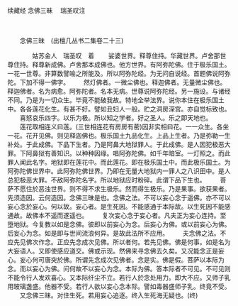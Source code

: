 续藏经   念佛三昧
　瑞圣叹注

　　 

　　念佛三昧　(出檀几丛书二集卷二十三)

　　　　姑苏金人　瑞圣叹　着
　　娑婆世界。释尊住持。华藏世界。卢舍那世尊住持。释尊新成佛。卢舍那本成佛也。他方世界。有阿弥陀佛。住于极乐国土。一花一世尊。非算数譬喻之所能及。所以阿弥陀经。为无问自说经。首题佛说阿弥陀。下加不得一佛字。
　　然灯佛者。一微尘佛也。释迦佛者。无量微尘佛也。释迦佛者。名为病愈。阿弥陀者。名本无病。世尊说阿弥陀经。另一施设。与诸经不同。乃是为一切众生。毕竟不能破我故。特地全举法界。说你本住在极乐国土中。各各莲花化生。有甚不好。譬如丑妇人一般。贮之洞房深宫。亦自觉标致也。
　　喜怒哀乐四字。以乐为极。所以知之学者。好之圣人。乐之即天地也。
　　莲花取相连义曰莲。(三世相连花有房房有蔤)因非实相曰花。一一众生。各坐一花。花开见佛。则见释迦佛也。极乐国土九品化生。上品上生者。乃是弥勒一生补处。于此成佛。下品下生者。乃是阿鼻大地狱罪人。于此成佛。是人因犯极恶大罪。下阿鼻狱有善知识。以种种因缘。唱阿弥陀佛。如千年暗室。一灯照之。而此罪人闻此名字。地狱即在莲花中。而此莲花。即在极乐国土中。而此极乐国土。为阿弥陀佛世界中。此阿弥陀佛世界。乃即在无量大地狱内一罪人之八识田中。是人总犯极恶大罪。不敌阿弥陀名字。所以地狱应时粉碎。此谓下品下生也。
　　菩萨不愿住於恶浊世界。则不得不求生极乐。然而得生极乐。乃是果事。欲获果者。先须造因。云何造因。念佛三昧是也。念佛之法。不可以妄心念于遥佛。亦不可以妄心念於妄心。何以故。妄心者。是生死因。不能感通于本际故。以生死因不能感通故。故佛本不遥而遂遥也。
　　复次妄心念于妄心者。凡夫正为妄心连持。至堕地狱。今复教以如是念佛。彼即以前妄心为念。后妄心为佛。或以前妄心为佛。后妄心为念。如是即与世间流浪何异。是故此法所不应用。
　　夫念佛之法。不应先见佛次作念。正应先念成次见佛。所以者何。若先见佛。佛是何事。如是名为大妄语人。又即使感应道交。佛或示现。然佛来寻念佛去久矣。又况能念正是妄心。妄心何可唐突於佛。所谓先念成次见佛者。念是实。佛是假。菩萨以本际为念。而以妄心为佛。问何故不以妄心为念。本际为佛。答本际者不可见。不可见则不能令行人发欢喜心。又本际纤尘不立。若行人於念处用力。即大不应。又师子乳用玻璃盏盛。他器不受。若行人欲以妄心念本际。譬如毒器盛师子乳。终竟不受。
　　又念佛三昧。对住生死。若用妄心追逐。终入生死海无疑也。(终)
